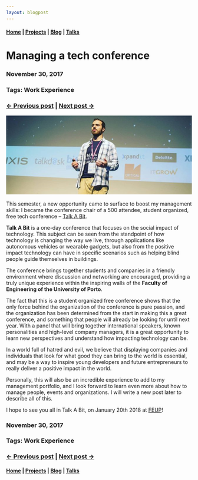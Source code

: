 ```yaml
---
layout: blogpost
---
```


#### [Home](/) | [Projects](/projects) | [Blog](/blog) | [Talks](/talks)

# Managing a tech conference

### November 30, 2017
### Tags: Work Experience
### [<- Previous post](/blog/tales-of-a-ceo) | [Next post ->](/blog/goodbye-google)

![Talk A Bit](/assets/images/talkabit.png)

This semester, a new opportunity came to surface to boost my management skills: I became the conference chair of a 500 attendee, student organized, free tech conference – [Talk A Bit](http://talkabit.org/).

**Talk A Bit** is a one-day conference that focuses on the social impact of technology. This subject can be seen from the standpoint of how technology is changing the way we live, through applications like autonomous vehicles or wearable gadgets, but also from the positive impact technology can have in specific scenarios such as helping blind people guide themselves in buildings.

The conference brings together students and companies in a friendly environment where discussion and networking are encouraged, providing a truly unique experience within the inspiring walls of the **Faculty of Engineering of the University of Porto**.

The fact that this is a student organized free conference shows that the only force behind the organization of the conference is pure passion, and the organization has been determined from the start in making this a great conference, and something that people will already be looking for until next year. With a panel that will bring together international speakers, known personalities and high-level company managers, it is a great opportunity to learn new perspectives and understand how impacting technology can be.

In a world full of hatred and evil, we believe that displaying companies and individuals that look for what good they can bring to the world is essential, and may be a way to inspire young developers and future entrepreneurs to really deliver a positive impact in the world.

Personally, this will also be an incredible experience to add to my management portfolio, and I look forward to learn even more about how to manage people, events and organizations. I will write a new post later to describe all of this.

I hope to see you all in Talk A Bit, on January 20th 2018 at [FEUP](https://www.google.pt/maps/place/FEUP/@41.1785774,-8.598412,17z/data=!3m1!4b1!4m5!3m4!1s0xd2464405b21ed7b:0x89316f27ec62c09!8m2!3d41.1785734!4d-8.5962233?hl=pt-PT)!

### November 30, 2017
### Tags: Work Experience
### [<- Previous post](/blog/tales-of-a-ceo) | [Next post ->](/blog/goodbye-google)

#### [Home](/) | [Projects](/projects) | [Blog](/blog) | [Talks](/talks)